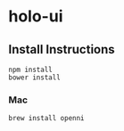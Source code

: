 # holo-ui


## Install Instructions

    npm install
    bower install

### Mac

    brew install openni




